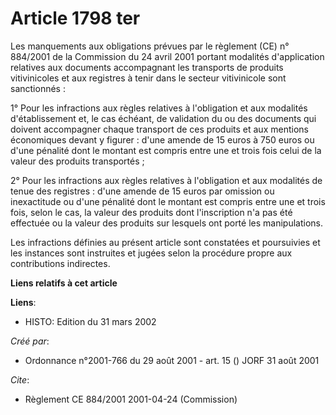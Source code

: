 # Article 1798 ter

Les manquements aux obligations prévues par le règlement (CE) n° 884/2001 de la Commission du 24 avril 2001 portant modalités
d'application relatives aux documents accompagnant les transports de produits vitivinicoles et aux registres à tenir dans le
secteur vitivinicole sont sanctionnés :

1° Pour les infractions aux règles relatives à l'obligation et aux modalités d'établissement et, le cas échéant, de
validation du ou des documents qui doivent accompagner chaque transport de ces produits et aux mentions économiques devant y
figurer : d'une amende de 15 euros à 750 euros ou d'une pénalité dont le montant est compris entre une et trois fois celui de
la valeur des produits transportés ;

2° Pour les infractions aux règles relatives à l'obligation et aux modalités de tenue des registres : d'une amende de 15
euros par omission ou inexactitude ou d'une pénalité dont le montant est compris entre une et trois fois, selon le cas, la
valeur des produits dont l'inscription n'a pas été effectuée ou la valeur des produits sur lesquels ont porté les
manipulations.

Les infractions définies au présent article sont constatées et poursuivies et les instances sont instruites et jugées selon
la procédure propre aux contributions indirectes.

**Liens relatifs à cet article**

**Liens**:

  - HISTO: Edition du 31 mars 2002

_Créé par_:

  - Ordonnance n°2001-766 du 29 août 2001 - art. 15 () JORF 31 août 2001

_Cite_:

  - Règlement CE 884/2001 2001-04-24 (Commission)
